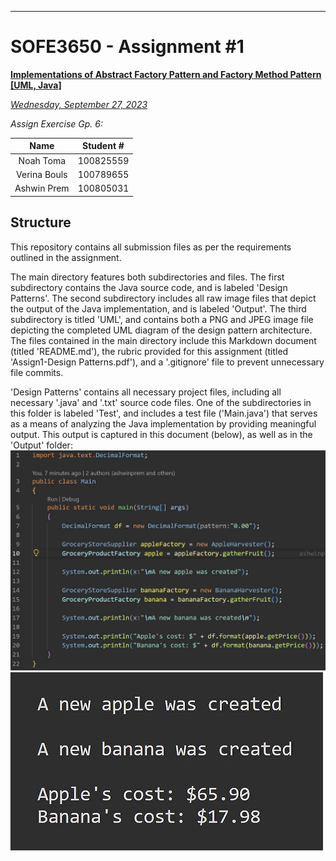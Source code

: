 <hr>

# SOFE3650 - Assignment #1

<ins>**Implementations of Abstract Factory Pattern and Factory Method Pattern [UML, Java]**</ins>

<ins>*Wednesday, September 27, 2023*</ins>

*Assign Exercise Gp. 6:*

|Name|Student #|
|:---:|:---:|
|Noah Toma|100825559|
|Verina Bouls|100789655|
|Ashwin Prem|100805031|

## Structure

This repository contains all submission files as per the requirements outlined in the assignment.

The main directory features both subdirectories and files.  The first subdirectory contains the Java source code, and is labeled 'Design Patterns'.  The second subdirectory includes all raw image files that depict the output of the Java implementation, and is labeled 'Output'.  The third subdirectory is titled 'UML', and contains both a PNG and JPEG image file depicting the completed UML diagram of the design pattern architecture.  The files contained in the main directory include this Markdown document (titled 'README.md'), the rubric provided for this assignment (titled 'Assign1-Design Patterns.pdf'), and a '.gitignore' file to prevent unnecessary file commits.

'Design Patterns' contains all necessary project files, including all necessary '.java' and '.txt' source code files.  One of the subdirectories in this folder is labeled 'Test', and includes a test file ('Main.java') that serves as a means of analyzing the Java implementation by providing meaningful output.  This output is captured in this document (below), as well as in the 'Output' folder:
![Java File](Output/Main_Class.JPG)
![Output](Output/Main_Output.JPG)